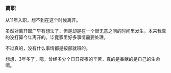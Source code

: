 ### 离职

从11年入职，想不到在这个时候离开。

虽然对离开鄙厂早有想法了，但是却是在一个很无意之间的时间里发生。本来我真的没打算今年离开的。毕竟家里好多事情需要处理。

不过真的，没有什么事情都是按部就班的。

想想，3年多了，嗯，曾经多少个日日夜夜的辛苦，真的是奉献的是自己的生命啊。


